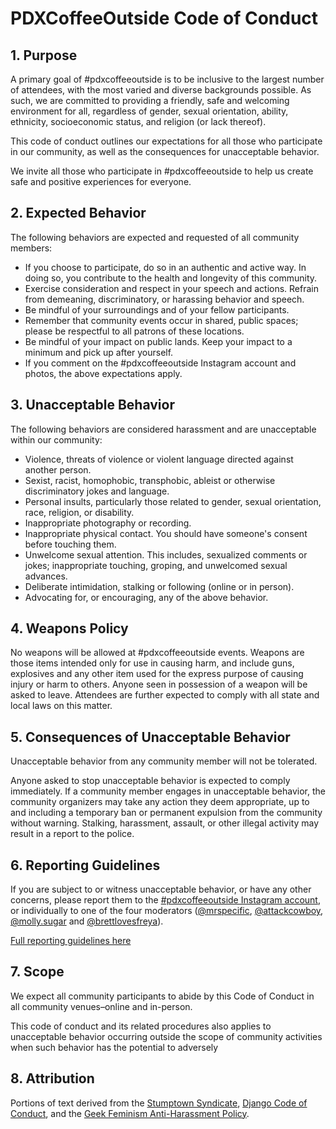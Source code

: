 # PDXCoffeeOutside Code of Conduct

## 1. Purpose

A primary goal of #pdxcoffeeoutside is to be inclusive to the largest number of attendees, with the most varied and diverse backgrounds possible. As such, we are committed to providing a friendly, safe and welcoming environment for all, regardless of gender, sexual orientation, ability, ethnicity, socioeconomic status, and religion (or lack thereof).

This code of conduct outlines our expectations for all those who participate in our community, as well as the consequences for unacceptable behavior.

We invite all those who participate in #pdxcoffeeoutside to help us create safe and positive experiences for everyone.

## 2. Expected Behavior

The following behaviors are expected and requested of all community members:
  * If you choose to participate, do so in an authentic and active way. In doing so, you contribute to the health and longevity of this community.
  * Exercise consideration and respect in your speech and actions.
Refrain from demeaning, discriminatory, or harassing behavior and speech.
  * Be mindful of your surroundings and of your fellow participants. 
 * Remember that community events occur in shared, public spaces; please be respectful to all patrons of these locations.
  * Be mindful of your impact on public lands. Keep your impact to a minimum and pick up after yourself. 
  * If you comment on the #pdxcoffeeoutside Instagram account and photos, the above expectations apply. 

## 3. Unacceptable Behavior

The following behaviors are considered harassment and are unacceptable within our community:

  * Violence, threats of violence or violent language directed against another person.
  * Sexist, racist, homophobic, transphobic, ableist or otherwise discriminatory jokes and language.
  * Personal insults, particularly those related to gender, sexual orientation, race, religion, or disability.
  * Inappropriate photography or recording.
  * Inappropriate physical contact. You should have someone's consent before touching them.
  * Unwelcome sexual attention. This includes, sexualized comments or jokes; inappropriate touching, groping, and unwelcomed sexual advances.
  * Deliberate intimidation, stalking or following (online or in person).
  * Advocating for, or encouraging, any of the above behavior.

## 4. Weapons Policy

No weapons will be allowed at #pdxcoffeeoutside events. Weapons are those items intended only for use in causing harm, and include guns, explosives and any other item used for the express purpose of causing injury or harm to others. Anyone seen in possession of a weapon will be asked to leave. Attendees are further expected to comply with all state and local laws on this matter.

## 5. Consequences of Unacceptable Behavior

Unacceptable behavior from any community member will not be tolerated.

Anyone asked to stop unacceptable behavior is expected to comply immediately. If a community member engages in unacceptable behavior, the community organizers may take any action they deem appropriate, up to and including a temporary ban or permanent expulsion from the community without warning. Stalking, harassment, assault, or other illegal activity may result in a report to the police. 

## 6. Reporting Guidelines

If you are subject to or witness unacceptable behavior, or have any other concerns, please report them to the [#pdxcoffeeoutside Instagram account](https://www.instagram.com/pdxcoffeeoutside/), or individually to one of the four moderators ([@mrspecific](https://www.instagram.com/mrspecific), [@attackcowboy](https://www.instagram.com/attackcowboy/), [@molly.sugar](https://www.instagram.com/molly.sugar) and [@brettlovesfreya](https://www.instagram.com/brettlovesfreya)).

[Full reporting guidelines here](https://github.com/MrSpecific/pdxcoffeeoutside-policies/blob/master/reporting_guidelines.md)


## 7. Scope

We expect all community participants to abide by this Code of Conduct in all community venues–online and in-person.

This code of conduct and its related procedures also applies to unacceptable behavior occurring outside the scope of community activities when such behavior has the potential to adversely 


## 8. Attribution

Portions of text derived from the [Stumptown Syndicate](http://stumptownsyndicate.org), [Django Code of Conduct](https://www.djangoproject.com/conduct/), and the [Geek Feminism Anti-Harassment Policy](http://geekfeminism.wikia.com/wiki/Conference_anti-harassment/Policy).


